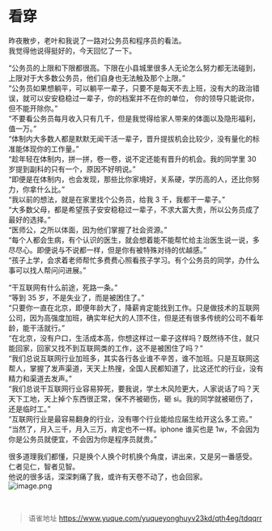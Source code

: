 # 看穿
昨夜散步，老叶和我说了一路对公务员和程序员的看法。  
我觉得他说得挺好的，今天回忆了一下。

“公务员的上限和下限都很高。下限在小县城里很多人无论怎么努力都无法碰到，上限对于大多数公务员，他们自身也无法触及那个上限。”  
“公务员如果想躺平，可以躺平一辈子，只要不是每天不去上班，没有大的政治错误，就可以安安稳稳过一辈子，你的档案并不在你的单位， 你的领导只能说你，但不能开除你。”  
“不要看公务员每月收入只有几千，但是我觉得给家人带来的体面以及隐形福利，值一万。”  
“体制内大多数人都是默默无闻干活一辈子，晋升提拔机会比较少，没有量化的标准能体现你的工作量。”  
“趁年轻在体制内，拼一拼，卷一卷，说不定还能有晋升的机会。我的同学里 30 岁提到副科的只有一个，原因不好明说。”  
“即便是在体制内，也会发现，那些比你家境好，关系硬，学历高的人，还比你努力，你拿什么比。”  
“我以前的想法，就是在家里找个公务员，给我 3 千，我都干一辈子。”  
“大多数父母，都是希望孩子安安稳稳过一辈子，不求大富大贵，所以公务员成了最好的选择。”  
“医师公，之所以体面，因为他们掌握了社会资源。”  
“每个人都会生病，有个认识的医生，就会想着能不能帮忙给主治医生说一说，多尽尽心。即便说与不说都一样，但是你有被特殊对待的优越感。”  
“孩子上学，会求着老师帮忙多费费心照看孩子学习。有个公务员的同学，办什么事可以找人帮问问进展。”

“干互联网有什么前途，死路一条。”  
“等到 35 岁，不是失业了，而是被困住了。”  
“只要你一直在北京，即便年龄大了，降薪肯定能找到工作。只是做技术的互联网公司，因为高强度加班，确实年纪大的人顶不住，但是还有很多传统的公司不看年龄，能干活就行。”  
“在北京，没有户口，生活成本高，你想这样过一辈子这样吗？既然待不住，就只能回家，回家又找不到互联网类的工作，这不是被困住了吗？”  
“我们总说互联网行业加班多，其实各行各业谁不辛苦，谁不加班。只是互联网这帮人，掌握了发声渠道，天天上热搜，全国人民都知道了，比这还忙的行业，没有精力和渠道去发声。”  
“我们总说干互联网行业容易猝死，要我说，学土木风险更大，人家说话了吗？天天下工地，天上掉个东西很正常，保不齐被砸伤，砸 si。我的同学就被砸伤了，还是临时工。”  
“互联网行业是最容易翻身的行业，没有哪个行业能给应届生给开这么多工资。”  
“当然了，月入三千，月入三万，肯定也不一样。iphone 谁买也是 1w，不会因为你是公务员就便宜，不会因为你是程序员就贵。”

很多道理我们都懂，只是换个人换个时机换个角度，讲出来，又是另一番感受。  
仁者见仁，智者见智。  
他说的很多话，深深刺痛了我，或许有天卷不动了，也会回家。  
![image.png](https://cdn.nlark.com/yuque/0/2022/png/1572912/1664270735307-9e94e468-df22-4779-9945-4c5bb20d1675.png#clientId=u36cf1114-cda0-4&from=paste&height=257&id=u5977cb56&name=image.png&originHeight=514&originWidth=684&originalType=binary&ratio=1&rotation=0&showTitle=false&size=67414&status=done&style=none&taskId=uf653cf53-553c-4693-b79b-60009f7e774&title=&width=342)

<br>
  
> 语雀地址 https://www.yuque.com/yuqueyonghuyv23kd/qth4eg/tdqqrr